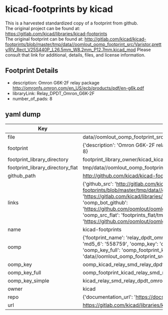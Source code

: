 # kicad-footprints by kicad  
This is a harvested standardized copy of a footprint from github.  
The original project can be found at:  
https://gitlab.com/kicad/libraries/kicad-footprints  
The original footprint can be found at:
http://gitlab.com/kicad/kicad-footprints/blob/master/tmp/data//oomlout_oomp_footprint_src/Varistor.pretty/RV_Rect_V25S440P_L26.5mm_W8.2mm_P12.7mm.kicad_mod
Please consult that link for additional, details, files, and license information.  
## Footprint Details
* description: Omron G6K-2F relay package http://omronfs.omron.com/en_US/ecb/products/pdf/en-g6k.pdf  
* libraryLink: Relay_DPDT_Omron_G6K-2F  
* number_of_pads: 8  
## yaml dump  
| Key | Value |  
| --- | --- |  
| file | data//oomlout_oomp_footprint_src/kicad-footprints/Relay_SMD.pretty/Relay_DPDT_Omron_G6K-2F.kicad_mod |  
| footprint | {'description': 'Omron G6K-2F relay package http://omronfs.omron.com/en_US/ecb/products/pdf/en-g6k.pdf', 'libraryLink': 'Relay_DPDT_Omron_G6K-2F', 'number_of_pads': 8} |  
| footprint_library_directory | footprint_library_owner/kicad_kicad-footprints/ |  
| footprint_library_directory_flat | tmp/data//oomlout_oomp_footprint_src/footprints_flat/kicad_relay_smd_relay_dpdt_omron_g6k_2f/working |  
| github_path | http://github.com/kicad/kicad-footprints/blob/master/tmp/data//oomlout_oomp_footprint_src/Relay_SMD.pretty/Relay_DPDT_Omron_G6K-2F.kicad_mod |  
| links | {'github_src': 'http://gitlab.com/kicad/kicad-footprints/blob/master/tmp/data//oomlout_oomp_footprint_src/Varistor.pretty/RV_Rect_V25S440P_L26.5mm_W8.2mm_P12.7mm.kicad_mod', 'github_src_repo': 'https://gitlab.com/kicad/libraries/kicad-footprints', 'oomp_bot': 'tmp/data//oomlout_oomp_footprint_src/footprints/kicad_relay_smd_relay_dpdt_omron_g6k_2f/working', 'oomp_bot_github': 'https://github.com/oomlout/oomlout_oomp_footprint_bot/tree/main/tmp/data//oomlout_oomp_footprint_src/footprints/kicad_relay_smd_relay_dpdt_omron_g6k_2f/working', 'oomp_src_flat': 'footprints_flat/tmp/data//oomlout_oomp_footprint_src/footprints_flat/kicad_relay_smd_relay_dpdt_omron_g6k_2f/working', 'oomp_src_flat_github': 'https://github.com/oomlout/oomlout_oomp_footprint_src/tree/main/tmp/data//oomlout_oomp_footprint_src/footprints_flat/kicad_relay_smd_relay_dpdt_omron_g6k_2f/working'} |  
| name | kicad-footprints |  
| oomp | {'footprint_name': 'relay_dpdt_omron_g6k_2f', 'library_name': 'relay_smd', 'md5': '55875981bfaea9817bb85b331baf9cb4', 'md5_10': '55875981bf', 'md5_5': '55875', 'md5_6': '558759', 'oomp_key': 'oomp_kicad_relay_smd_relay_dpdt_omron_g6k_2f', 'oomp_key_extra': 'oomp_footprint_kicad_relay_smd_relay_dpdt_omron_g6k_2f', 'oomp_key_full': 'oomp_footprint_kicad_relay_smd_relay_dpdt_omron_g6k_2f_558759', 'oomp_key_simple': 'kicad_relay_smd_relay_dpdt_omron_g6k_2f', 'original_filename': 'data//oomlout_oomp_footprint_src/kicad-footprints/Relay_SMD.pretty/Relay_DPDT_Omron_G6K-2F.kicad_mod', 'owner_name': 'kicad'} |  
| oomp_key | oomp_kicad_relay_smd_relay_dpdt_omron_g6k_2f |  
| oomp_key_full | oomp_footprint_kicad_relay_smd_relay_dpdt_omron_g6k_2f |  
| oomp_key_simple | kicad_relay_smd_relay_dpdt_omron_g6k_2f |  
| owner | kicad |  
| repo | {'documentation_url': 'https://docs.github.com/rest/repos/repos#get-a-repository', 'message': 'Not Found'} |  
| url | https://gitlab.com/kicad/libraries/kicad-footprints |  


